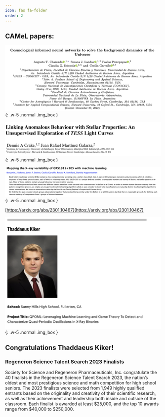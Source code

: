 ```yaml
---
icon: fas fa-folder
order: 2
---
```


## CAMeL papers:

![Augusto's paper](/assets/images/Augustopaper.png){: .w-5 .normal .img_box }

![Denis' paper](/assets/images/DenisPaper.png){: .w-5 .normal .img_box }

![Ben's paper](/assets/images/Benspaper.png){: .w-5 .normal .img_box }

[https://arxiv.org/abs/2301.10467](https://arxiv.org/abs/2301.10467)



![Thaddaeus](/assets/images/Thaddaeus_Regeneron.png){: .w-5 .normal .img_box }

## Congratulations Thaddaeus Kiker!

### Regeneron Science Talent Search 2023 Finalists
Society for Science and Regeneron Pharmaceuticals, Inc. congratulate the 40 finalists in the Regeneron Science Talent Search 2023, the nation’s oldest and most prestigious science and math competition for high school seniors. The 2023 finalists were selected from 1,949 highly qualified entrants based on the originality and creativity of their scientific research, as well as their achievement and leadership both inside and outside of the classroom. Each finalist is awarded at least $25,000, and the top 10 awards range from $40,000 to $250,000.
